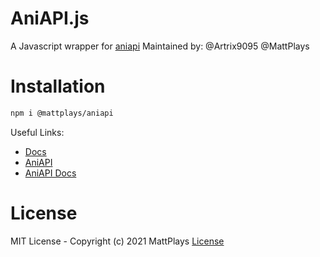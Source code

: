 # AniAPI.js

A Javascript wrapper for [aniapi](https://aniapi.com)
Maintained by: @Artrix9095 @MattPlays

# Installation

```bash
npm i @mattplays/aniapi
```

Useful Links:

-   [Docs](docs/modules.md)
-   [AniAPI](https://aniapi.com/)
-   [AniAPI Docs](https://aniapi.com/docs/)

# License

MIT License - Copyright (c) 2021 MattPlays [License](https://github.com/MattPlays/AniAPI-Wrapper/blob/main/LICENSE)
